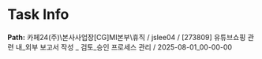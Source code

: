 # Task Info

**Path:** 카페24(주)\본사사업장\[CG]MI본부\휴직 / jslee04 / [273809] 유튜브쇼핑 관련 내_외부 보고서 작성 _ 검토_승인 프로세스 관리 / 2025-08-01_00-00-00

